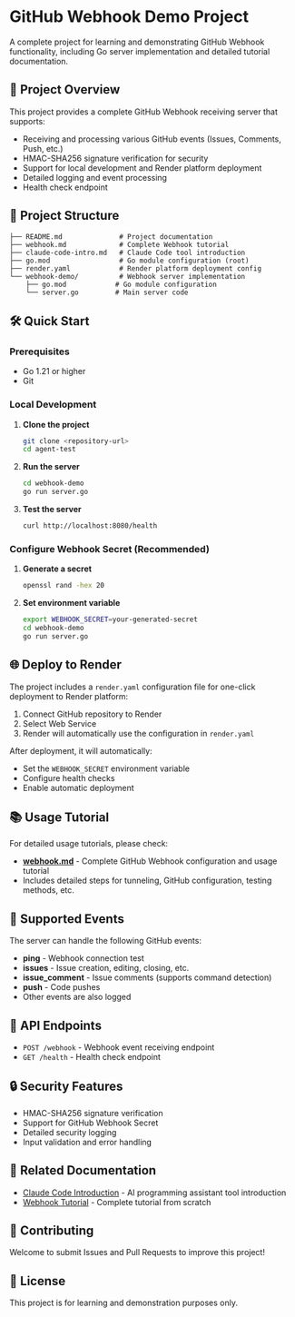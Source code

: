 # GitHub Webhook Demo Project

A complete project for learning and demonstrating GitHub Webhook functionality, including Go server implementation and detailed tutorial documentation.

## 🚀 Project Overview

This project provides a complete GitHub Webhook receiving server that supports:

- Receiving and processing various GitHub events (Issues, Comments, Push, etc.)
- HMAC-SHA256 signature verification for security
- Support for local development and Render platform deployment
- Detailed logging and event processing
- Health check endpoint

## 📁 Project Structure

```
├── README.md              # Project documentation
├── webhook.md             # Complete Webhook tutorial
├── claude-code-intro.md   # Claude Code tool introduction
├── go.mod                 # Go module configuration (root)
├── render.yaml            # Render platform deployment config
└── webhook-demo/          # Webhook server implementation
    ├── go.mod            # Go module configuration
    └── server.go         # Main server code
```

## 🛠️ Quick Start

### Prerequisites

- Go 1.21 or higher
- Git

### Local Development

1. **Clone the project**
   ```bash
   git clone <repository-url>
   cd agent-test
   ```

2. **Run the server**
   ```bash
   cd webhook-demo
   go run server.go
   ```

3. **Test the server**
   ```bash
   curl http://localhost:8080/health
   ```

### Configure Webhook Secret (Recommended)

1. **Generate a secret**
   ```bash
   openssl rand -hex 20
   ```

2. **Set environment variable**
   ```bash
   export WEBHOOK_SECRET=your-generated-secret
   cd webhook-demo
   go run server.go
   ```

## 🌐 Deploy to Render

The project includes a `render.yaml` configuration file for one-click deployment to Render platform:

1. Connect GitHub repository to Render
2. Select Web Service
3. Render will automatically use the configuration in `render.yaml`

After deployment, it will automatically:
- Set the `WEBHOOK_SECRET` environment variable
- Configure health checks
- Enable automatic deployment

## 📚 Usage Tutorial

For detailed usage tutorials, please check:
- [**webhook.md**](webhook.md) - Complete GitHub Webhook configuration and usage tutorial
- Includes detailed steps for tunneling, GitHub configuration, testing methods, etc.

## 🎯 Supported Events

The server can handle the following GitHub events:

- **ping** - Webhook connection test
- **issues** - Issue creation, editing, closing, etc.
- **issue_comment** - Issue comments (supports command detection)
- **push** - Code pushes
- Other events are also logged

## 🔧 API Endpoints

- `POST /webhook` - Webhook event receiving endpoint
- `GET /health` - Health check endpoint

## 🔒 Security Features

- HMAC-SHA256 signature verification
- Support for GitHub Webhook Secret
- Detailed security logging
- Input validation and error handling

## 📖 Related Documentation

- [Claude Code Introduction](claude-code-intro.md) - AI programming assistant tool introduction
- [Webhook Tutorial](webhook.md) - Complete tutorial from scratch

## 🤝 Contributing

Welcome to submit Issues and Pull Requests to improve this project!

## 📄 License

This project is for learning and demonstration purposes only.
